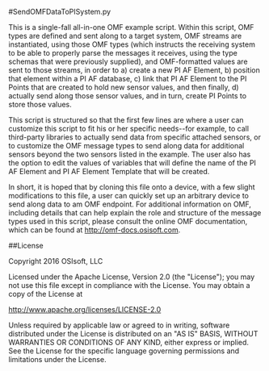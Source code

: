 #SendOMFDataToPISystem.py

This is a single-fall all-in-one OMF example script.  Within this script, OMF types are defined and sent along to a target system, OMF streams are instantiated, using those OMF types (which instructs the receiving system to be able to properly parse the messages it receives, using the type schemas that were previously supplied), and OMF-formatted values are sent to those streams, in order to a) create a new PI AF Element, b) position that element within a PI AF database, c) link that PI AF Element to the PI Points that are created to hold new sensor values, and then finally, d) actually send along those sensor values, and in turn, create PI Points to store those values.  

This script is structured so that the first few lines are where a user can customize this script to fit his or her specific needs--for example, to call third-party libraries to actually send data from specific attached sensors, or to customize the OMF message types to send along data for additional sensors beyond the two sensors listed in the example.  The user also has the option to edit the values of variables that will define the name of the PI AF Element and PI AF Element Template that will be created.  

In short, it is hoped that by cloning this file onto a device, with a few slight modifications to this file, a user can quickly set up an arbitrary device to send along data to am OMF endpoint.  For additional information on OMF, including details that can help explain the role and structure of the message types used in this script, please consult the online OMF documentation, which can be found at http://omf-docs.osisoft.com.

##License

Copyright 2016 OSIsoft, LLC

Licensed under the Apache License, Version 2.0 (the "License"); you may not use this file except in compliance with the License. You may obtain a copy of the License at

http://www.apache.org/licenses/LICENSE-2.0

Unless required by applicable law or agreed to in writing, software distributed under the License is distributed on an "AS IS" BASIS, WITHOUT WARRANTIES OR CONDITIONS OF ANY KIND, either express or implied. See the License for the specific language governing permissions and limitations under the License.

